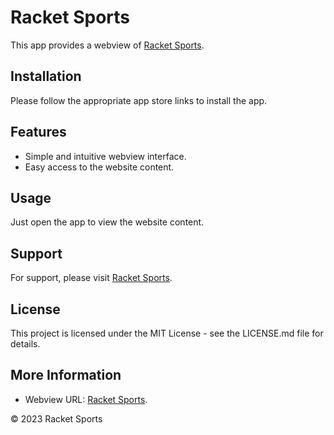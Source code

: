 # Racket Sports

This app provides a webview of [Racket Sports](https://theracketsports.com/).

## Installation

Please follow the appropriate app store links to install the app.

## Features

- Simple and intuitive webview interface.  
- Easy access to the website content.

## Usage

Just open the app to view the website content.

## Support

For support, please visit [Racket Sports](https://theracketsports.com/).

## License

This project is licensed under the MIT License - see the LICENSE.md file for details.

## More Information
- Webview URL: [Racket Sports](https://theracketsports.com/).

© 2023 Racket Sports

